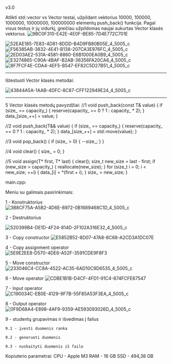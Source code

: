 v3.0

Atlikti std::vector vs Vector testai, užpildant vektorius 10000, 100000, 1000000, 10000000, 100000000 elementų push_back() funkcija. Pagal visus testus ir jų vidurkį, greičiau užpildomas naujai sukurtas Vector klasės vektorius.
![9BC0F310-E42E-4E0F-BE85-7D4E772C701E](https://github.com/user-attachments/assets/1a076f90-51f0-493e-9b5b-043cdde4fd6c)



![52EAE185-7E83-4D81-8DDD-B4D9FB80B05E_4_5005_c](https://github.com/user-attachments/assets/b03ec4ae-8d34-4002-9fbe-d1f088ab8bfa)
![F56385AB-3832-4E41-B138-207CA3E976FC_4_5005_c](https://github.com/user-attachments/assets/2dbbb092-db73-4272-bd99-ed5c2fa72041)
![2ED03AE2-531A-4581-8860-E6B1000EA0B9_4_5005_c](https://github.com/user-attachments/assets/84b76fc7-c08c-4e01-b063-e08e697fb3cc)
![E3274865-C90A-4BAF-B2AB-36356FA20CA6_4_5005_c](https://github.com/user-attachments/assets/3c16b871-cb0d-474d-a71c-4ba95aba682f)
![8F7FCF4E-CDA4-4EF5-B547-EF82C5D27B51_4_5005_c](https://github.com/user-attachments/assets/3db5bd47-f7c2-4bdc-87fa-4c9857663136)


---------------------------------------------------------------------------
    
    
Ištestuoti Vector klasės metodai:

![43844A5A-1AAB-4DFC-8C87-CFF122949E24_4_5005_c](https://github.com/user-attachments/assets/58775fa6-c5a4-4c9e-8851-16457e49c5e8)
    

---------------------------------------------------------------------------


5 Vector klasės metodų pavyzdžiai:
//1
    void push_back(const T& value) {
        if (size_ == capacity_) {
            reserve(capacity_ == 0 ? 1 : capacity_ * 2);
        }
        data_[size_++] = value;
    }

//2
    void push_back(T&& value) {
        if (size_ == capacity_) {
            reserve(capacity_ == 0 ? 1 : capacity_ * 2);
        }
        data_[size_++] = std::move(value);
    }

//3
    void pop_back() {
        if (size_ > 0) {
            --size_;
        }
    }

//4
    void clear() {
        size_ = 0;
    }

//5
    void assign(T* first, T* last) {
        clear();
        size_t new_size = last - first;
        if (new_size > capacity_) {
            reallocate(new_size);
        }
        for (size_t i = 0; i < new_size; ++i) {
            data_[i] = *(first + i);
        }
        size_ = new_size;
    }






main.cpp:

Meniu su galimais pasirinkimais:

1 - Konstruktorius
![3B8CF75A-A5B2-4D6E-8972-0B1689468C1D_4_5005_c](https://github.com/user-attachments/assets/dbd6cc82-cbfc-49ea-a7f4-582cf5696087)

2 - Destruktorius

![520399B4-DE1D-4F24-814D-2F102A316E32_4_5005_c](https://github.com/user-attachments/assets/df130127-a27c-4d69-9233-fb02fb164072)

3 - Copy constructor
![E5852B52-8D07-47A8-8C68-A2CD3A1DC07E](https://github.com/user-attachments/assets/1a70ac2a-4a55-42ad-a1aa-c57cc08accca)

4 - Copy assignment operator
![5E9E2EE8-D570-4DE6-A52F-3591CDE9F8F3](https://github.com/user-attachments/assets/3ea4cbe6-4cb3-47b2-a501-415b22b1e411)

5 - Move constructor
![233046C4-CC8A-4522-AC35-6AD10C9D6535_4_5005_c](https://github.com/user-attachments/assets/d9c09ad9-8552-4180-9dfc-8da903cf4a13)

6 - Move operator
![CDBE1B1B-D4CF-4FD1-91C4-874FCFE67547](https://github.com/user-attachments/assets/26486863-5e90-493f-9c3a-8bfad9b1c13a)


7 - Input operator
![C190034C-EB0E-4129-9F7B-55F85A53F3EA_4_5005_c](https://github.com/user-attachments/assets/b6734531-06c4-47a2-a34c-653b5020d96a)


8 - Output operator
![0F9D68A4-E898-4AF9-9359-AE593093026D_4_5005_c](https://github.com/user-attachments/assets/4f092516-bef6-43d1-a042-1d0e76c8c949)

9 - studentų grupavimas ir išvedimas į failus

    9.1 - įvesti duomenis ranka
    
    9.2 - generuoti duomenis
    
    9.3 - nuskaityti duomenis iš failo







Kopiuterio parametrai:
CPU - Apple M3
RAM - 16 GB
SSD - 494,38 GB








